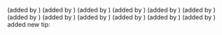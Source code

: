 (added by )
 (added by )
 (added by )
 (added by )
 (added by )
 (added by )
 (added by )
 (added by )
 (added by )
 (added by )
 (added by )
 (added by )
 added new tip: 
